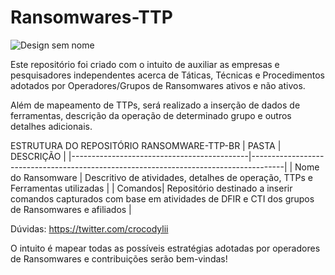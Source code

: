 # Ransomwares-TTP


![Design sem nome](https://github.com/crocodyli/Ransomwares-TTP/assets/113185400/4b8c8e8c-4d91-4d3a-8a18-cddb87feb78a)


Este repositório foi criado com o intuito de auxiliar as empresas e pesquisadores independentes acerca de Táticas, Técnicas e Procedimentos adotados por Operadores/Grupos de Ransomwares ativos e não ativos. 


Além de mapeamento de TTPs, será realizado a inserção de dados de ferramentas, descrição da operação de determinado grupo e outros detalhes adicionais. 


ESTRUTURA DO REPOSITÓRIO RANSOMWARE-TTP-BR
| PASTA | DESCRIÇÃO |
|--------------------------------------------|--------------------------------------------------------------------------------------|
| Nome do Ransomware | Descritivo de atividades, detalhes de operação, TTPs e Ferramentas utilizadas |
| Comandos| Repositório destinado a inserir comandos capturados com base em atividades de DFIR e CTI dos grupos de Ransomwares e afiliados |


Dúvidas: https://twitter.com/crocodylii

O intuito é mapear todas as possíveis estratégias adotadas por operadores de Ransomwares e contribuições serão bem-vindas! 
